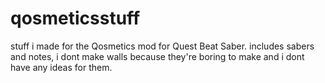 # qosmeticsstuff
stuff i made for the Qosmetics mod for Quest Beat Saber. 
includes sabers and notes,
i dont make walls because they're boring to make and i dont have any ideas for them.
